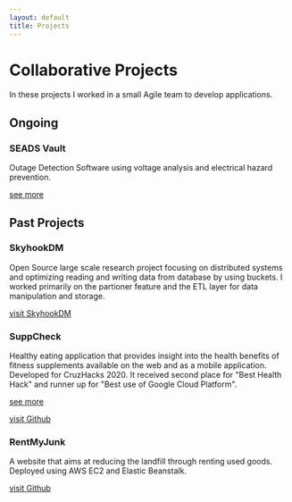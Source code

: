```yaml
---
layout: default
title: Projects
---
```

# Collaborative Projects
In these projects I worked in a small Agile team to develop applications.

## Ongoing

### SEADS Vault
Outage Detection Software using voltage analysis and electrical hazard prevention.

[see more](projects/SDP.md)

## Past Projects

### SkyhookDM
Open Source large scale research project focusing on distributed systems and optimizing reading and writing data from database by using buckets. I worked primarily on the partioner feature and the ETL layer for data manipulation and storage.

[visit SkyhookDM](https://sites.google.com/view/skyhookdm/home)

### SuppCheck
Healthy eating application that provides insight into the health benefits of fitness supplements available on the web and as a mobile application. Developed for CruzHacks 2020. It received second place for "Best Health Hack" and runner up for "Best use of Google Cloud Platform".

[see more](projects/SuppCheck.md) 

[visit Github](https://github.com/dref11/SuppCheck)

### RentMyJunk
A website that aims at reducing the landfill through renting used goods. Deployed using AWS EC2 and Elastic Beanstalk.

[visit Github](https://github.com/ntjandra/cse115a)

